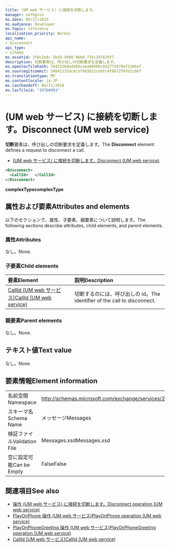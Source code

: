 ```yaml
---
title: (UM web サービス) に接続を切断します。
manager: sethgros
ms.date: 09/17/2015
ms.audience: Developer
ms.topic: reference
localization_priority: Normal
api_name:
- Disconnect
api_type:
- schema
ms.assetid: 2f8c1e8c-3bd4-4988-96b9-735c347b29f7
description: 切断要素は、呼び出しの切断要求を定義します。
ms.openlocfilehash: 764532bdadd69caaa68406c84277197def3160af
ms.sourcegitcommit: 34041125dc8c5f993b21cebfc4f8b72f0fd2cb6f
ms.translationtype: MT
ms.contentlocale: ja-JP
ms.lasthandoff: 06/11/2018
ms.locfileid: "19760093"
---
```

# <a name="disconnect-um-web-service"></a><span data-ttu-id="0d954-103">(UM web サービス) に接続を切断します。</span><span class="sxs-lookup"><span data-stu-id="0d954-103">Disconnect (UM web service)</span></span>

<span data-ttu-id="0d954-104">**切断**要素は、呼び出しの切断要求を定義します。</span><span class="sxs-lookup"><span data-stu-id="0d954-104">The **Disconnect** element defines a request to disconnect a call.</span></span> 
  
- [<span data-ttu-id="0d954-105">(UM web サービス) に接続を切断します。</span><span class="sxs-lookup"><span data-stu-id="0d954-105">Disconnect (UM web service)</span></span>](disconnect-um-web-service.md)
  
```xml
<Disconnect>
  <CallId>   </CallId>
</Disconnect>
```

 <span data-ttu-id="0d954-106">**complexType**</span><span class="sxs-lookup"><span data-stu-id="0d954-106">**complexType**</span></span>
## <a name="attributes-and-elements"></a><span data-ttu-id="0d954-107">属性および要素</span><span class="sxs-lookup"><span data-stu-id="0d954-107">Attributes and elements</span></span>

<span data-ttu-id="0d954-108">以下のセクションで、属性、子要素、親要素について説明します。</span><span class="sxs-lookup"><span data-stu-id="0d954-108">The following sections describe attributes, child elements, and parent elements.</span></span>
  
### <a name="attributes"></a><span data-ttu-id="0d954-109">属性</span><span class="sxs-lookup"><span data-stu-id="0d954-109">Attributes</span></span>

<span data-ttu-id="0d954-110">なし。</span><span class="sxs-lookup"><span data-stu-id="0d954-110">None.</span></span>
  
### <a name="child-elements"></a><span data-ttu-id="0d954-111">子要素</span><span class="sxs-lookup"><span data-stu-id="0d954-111">Child elements</span></span>

|<span data-ttu-id="0d954-112">**要素**</span><span class="sxs-lookup"><span data-stu-id="0d954-112">**Element**</span></span>|<span data-ttu-id="0d954-113">**説明**</span><span class="sxs-lookup"><span data-stu-id="0d954-113">**Description**</span></span>|
|:-----|:-----|
|[<span data-ttu-id="0d954-114">CallId (UM web サービス)</span><span class="sxs-lookup"><span data-stu-id="0d954-114">CallId (UM web service)</span></span>](callid-um-web-service.md) <br/> |<span data-ttu-id="0d954-115">切断するのには、呼び出しの id。</span><span class="sxs-lookup"><span data-stu-id="0d954-115">The identifier of the call to disconnect.</span></span>  <br/> |
   
### <a name="parent-elements"></a><span data-ttu-id="0d954-116">親要素</span><span class="sxs-lookup"><span data-stu-id="0d954-116">Parent elements</span></span>

<span data-ttu-id="0d954-117">なし。</span><span class="sxs-lookup"><span data-stu-id="0d954-117">None.</span></span>
  
## <a name="text-value"></a><span data-ttu-id="0d954-118">テキスト値</span><span class="sxs-lookup"><span data-stu-id="0d954-118">Text value</span></span>

<span data-ttu-id="0d954-119">なし。</span><span class="sxs-lookup"><span data-stu-id="0d954-119">None.</span></span>
  
## <a name="element-information"></a><span data-ttu-id="0d954-120">要素情報</span><span class="sxs-lookup"><span data-stu-id="0d954-120">Element information</span></span>

|||
|:-----|:-----|
|<span data-ttu-id="0d954-121">名前空間</span><span class="sxs-lookup"><span data-stu-id="0d954-121">Namespace</span></span>  <br/> |http://schemas.microsoft.com/exchange/services/2006/messages  <br/> |
|<span data-ttu-id="0d954-122">スキーマ名</span><span class="sxs-lookup"><span data-stu-id="0d954-122">Schema Name</span></span>  <br/> |<span data-ttu-id="0d954-123">メッセージ</span><span class="sxs-lookup"><span data-stu-id="0d954-123">Messages</span></span>  <br/> |
|<span data-ttu-id="0d954-124">検証ファイル</span><span class="sxs-lookup"><span data-stu-id="0d954-124">Validation File</span></span>  <br/> |<span data-ttu-id="0d954-125">Messages.xsd</span><span class="sxs-lookup"><span data-stu-id="0d954-125">Messages.xsd</span></span>  <br/> |
|<span data-ttu-id="0d954-126">空に設定可能</span><span class="sxs-lookup"><span data-stu-id="0d954-126">Can be Empty</span></span>  <br/> |<span data-ttu-id="0d954-127">False</span><span class="sxs-lookup"><span data-stu-id="0d954-127">False</span></span>  <br/> |
   
## <a name="see-also"></a><span data-ttu-id="0d954-128">関連項目</span><span class="sxs-lookup"><span data-stu-id="0d954-128">See also</span></span>

- [<span data-ttu-id="0d954-129">操作 (UM web サービス) に接続を切断します。</span><span class="sxs-lookup"><span data-stu-id="0d954-129">Disconnect operation (UM web service)</span></span>](disconnect-operation-um-web-service.md)  
- [<span data-ttu-id="0d954-130">PlayOnPhone 操作 (UM web サービス)</span><span class="sxs-lookup"><span data-stu-id="0d954-130">PlayOnPhone operation (UM web service)</span></span>](playonphone-operation-um-web-service.md) 
- [<span data-ttu-id="0d954-131">PlayOnPhoneGreeting 操作 (UM web サービス)</span><span class="sxs-lookup"><span data-stu-id="0d954-131">PlayOnPhoneGreeting operation (UM web service)</span></span>](playonphonegreeting-operation-um-web-service.md)  
- [<span data-ttu-id="0d954-132">CallId (UM web サービス)</span><span class="sxs-lookup"><span data-stu-id="0d954-132">CallId (UM web service)</span></span>](callid-um-web-service.md)

